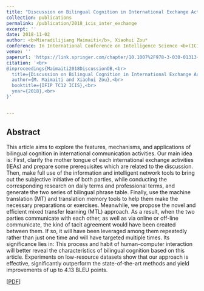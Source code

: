 ```yaml
---
title: "Discussion on Bilingual Cognition in International Exchange Activities"
collection: publications
permalink: /publication/2018_icis_inter_exchange
excerpt: ''
date: 2018-11-02
author: <b>Mieradilijiang Maimaiti</b>, Xiaohui Zou*
conference: In International Conference on Intelligence Science <b>(ICIS, 2018)</b> (*=corresponding author) (Long oral paper)
venue: ''
paperurl: 'https://link.springer.com/chapter/10.1007%2F978-3-030-01313-4_17'
citation: '<br>
@inproceedings{Maimaiti2018DiscussionOB,<br>
  title={Discussion on Bilingual Cognition in International Exchange Activities},<br>
  author={M. Maimaiti and Xiaohui Zou},<br>
  booktitle={IFIP TC12 ICIS},<br>
  year={2018},<br>
}'


---
```

<h2><strong>Abstract</strong></h2>
This article aims to explore the features, mechanisms, and applications of bilingual cognition in international communication activities. Our main idea is: First, clarify the mother tongue of each international exchange activities (IEAs) and prepare some prerequisites which are related to the discussion. Then, make full use of the information and intelligent network tools to bring out the subjective initiative of both parties, while conducting the corresponding research on daily terms and professional terms, and generate the two series of bilingual phrase table. Finally, use the machine translation (MT) and translation memory tools to help them make the necessary preparations or exercises. Meanwhile, we propose the novel and efficient mixed transfer learning (MTL) approach. As a result, when the two parties communicate with each other, as well as via online or off-line communicate, the kind of tacit agreement would have been created between them. If so, it will have been leveraged among them repeatedly rather than just one time and will have targeted multiple times. Its significance lies in: This process and habit of human-computer interaction will better reveal the characteristics of bilingual cognition based on this article. Experiments on low-resource datasets show that our approach is effective, significantly outperform the state-of-the-art methods and yield improvements of up to 4.13 BLEU points.

\[[PDF](https://link.springer.com/chapter/10.1007%2F978-3-030-01313-4_17)\]  
